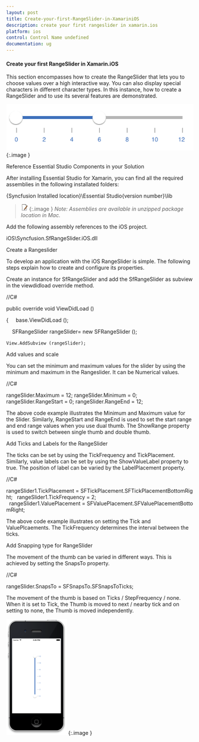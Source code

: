 ```yaml
---
layout: post
title: Create-your-first-RangeSlider-in-XamariniOS
description: create your first rangeslider in xamarin.ios
platform: ios
control: Control Name undefined
documentation: ug
---
```


#### Create your first RangeSlider in Xamarin.iOS

This section encompasses how to create the RangeSlider that lets you to choose values over a high interactive way. You can also display special characters in different character types. In this instance, how to create a RangeSlider and to use its several features are demonstrated.

![](Create-your-first-RangeSlider-in-XamariniOS_images/Create-your-first-RangeSlider-in-XamariniOS_img1.png)
{:.image }


Reference Essential Studio Components in your Solution

After installing Essential Studio for Xamarin, you can find all the required assemblies in the following installated folders:



{Syncfusion Installed location}\Essential Studio\{version number}\lib



> ![](Create-your-first-RangeSlider-in-XamariniOS_images/Create-your-first-RangeSlider-in-XamariniOS_img2.png)
{:.image }
_Note: Assemblies are available in unzipped package location in Mac._

Add the following assembly references to the iOS project.



iOS\Syncfusion.SfRangeSlider.iOS.dll



Create a Rangeslider

To develop an application with the iOS RangeSlider is simple. The following steps explain how to create and configure its properties.

Create an instance for SfRangeSlider and add the SfRangeSlider as subview in the viewdidload override method.

//C#



public override void ViewDidLoad ()

{
    base.ViewDidLoad ();

    SFRangeSlider rangeSlider= new SFRangeSlider ();

    View.AddSubview (rangeSlider);



Add values and scale

You can set the minimum and maximum values for the slider by using the minimum and maximum in the Rangeslider. It can be Numerical values.

//C#



  rangeSlider.Maximum = 12;
  rangeSlider.Minimum = 0;
  rangeSlider.RangeStart = 0;
  rangeSlider.RangeEnd = 12; 



The above code example illustrates the Minimum and Maximum value for the Slider. Similarly, RangeStart and RangeEnd is used to set the start range and end range values when you use dual thumb. The ShowRange property is used to switch between single thumb and double thumb.

Add Ticks and Labels for the RangeSlider

The ticks can be set by using the TickFrequency and TickPlacement. Similarly, value labels can be set by using the ShowValueLabel property to true. The position of label can be varied by the LabelPlacement property.

//C#



  rangeSlider1.TickPlacement = SFTickPlacement.SFTickPlacementBottomRight;
  rangeSlider1.TickFrequency = 2;
  rangeSlider1.ValuePlacement = SFValuePlacement.SFValuePlacementBottomRight;



The above code example illustrates on setting the Tick and ValuePlcaements. The TickFrequency determines the interval between the ticks. 

Add Snapping type for RangeSlider

The movement of the thumb can be varied in different ways. This is achieved by setting the SnapsTo property.

//C#



rangeSlider.SnapsTo = SFSnapsTo.SFSnapsToTicks;

The movement of the thumb is based on Ticks / StepFrequency / none. When it is set to Tick, the Thumb is moved to next / nearby tick and on setting to none, the Thumb is moved independently.

![](Create-your-first-RangeSlider-in-XamariniOS_images/Create-your-first-RangeSlider-in-XamariniOS_img3.png)
{:.image }


